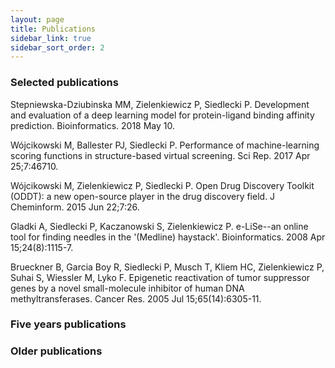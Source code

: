 ```yaml
---
layout: page
title: Publications
sidebar_link: true
sidebar_sort_order: 2
---
```


### Selected publications

Stepniewska-Dziubinska MM, Zielenkiewicz P, Siedlecki P. Development and
evaluation of a deep learning model for protein-ligand binding affinity
prediction. Bioinformatics. 2018 May 10.

Wójcikowski M, Ballester PJ, Siedlecki P. Performance of machine-learning
scoring functions in structure-based virtual screening. Sci Rep. 2017 Apr
25;7:46710.

Wójcikowski M, Zielenkiewicz P, Siedlecki P. Open Drug Discovery Toolkit
(ODDT): a new open-source player in the drug discovery field. J Cheminform. 2015
Jun 22;7:26.

Gladki A, Siedlecki P, Kaczanowski S, Zielenkiewicz P. e-LiSe--an online tool
for finding needles in the '(Medline) haystack'. Bioinformatics. 2008 Apr
15;24(8):1115-7.

Brueckner B, Garcia Boy R, Siedlecki P, Musch T, Kliem HC, Zielenkiewicz P,
Suhai S, Wiessler M, Lyko F. Epigenetic reactivation of tumor suppressor genes by
a novel small-molecule inhibitor of human DNA methyltransferases. Cancer Res.
2005 Jul 15;65(14):6305-11.

### Five years publications


### Older publications
